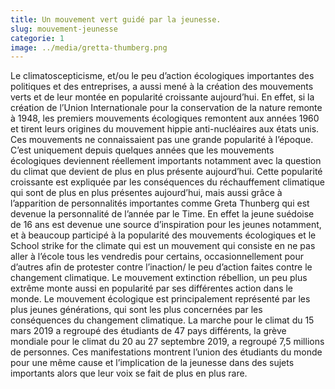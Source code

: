 ```yaml
---
title: Un mouvement vert guidé par la jeunesse.
slug: mouvement-jeunesse
categorie: 1
image: ../media/gretta-thumberg.png
---
```


Le climatoscepticisme, et/ou le peu d’action écologiques importantes des politiques et des entreprises, a aussi mené à la création des mouvements verts et de leur montée en popularité croissante aujourd’hui. En effet, si la création de l’Union Internationale pour la conservation de la nature remonte à 1948, les premiers mouvements écologiques remontent aux années 1960 et tirent leurs origines du mouvement hippie anti-nucléaires aux états unis. Ces mouvements ne connaissaient pas une grande popularité à l’époque. C’est uniquement depuis quelques années que les mouvements écologiques deviennent réellement importants notamment avec la question du climat que devient de plus en plus présente aujourd’hui. Cette popularité croissante est expliquée par les conséquences du réchauffement climatique qui sont de plus en plus présentes aujourd’hui, mais aussi grâce à l’apparition de personnalités importantes comme Greta Thunberg qui est devenue la personnalité de l’année par le Time. En effet la jeune suédoise de 16 ans est devenue une source d’inspiration pour les jeunes notamment, et à beaucoup participé à la popularité des mouvements écologiques et le School strike for the climate qui est un mouvement qui consiste en ne pas aller à l’école tous les vendredis pour certains, occasionnellement pour d’autres afin de protester contre l’inaction/ le peu d’action faites contre le changement climatique. Le mouvement extinction rébellion, un peu plus extrême monte aussi en popularité par ses différentes action dans le monde. Le mouvement écologique est principalement représenté par les plus jeunes générations, qui sont les plus concernées par les conséquences du changement climatique. La marche pour le climat du 15 mars 2019 a regroupé des étudiants de 47 pays différents, la grève mondiale pour le climat du 20 au 27 septembre 2019, a regroupé 7,5 millions de personnes. Ces manifestations montrent l’union des étudiants du monde pour une même cause et l’implication de la jeunesse dans des sujets importants alors que leur voix se fait de plus en plus rare.
